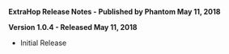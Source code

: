 **ExtraHop Release Notes - Published by Phantom May 11, 2018**


**Version 1.0.4 - Released May 11, 2018**

* Initial Release
